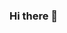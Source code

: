### Hi there 👋

<!--
**vaishalibokadiya/vaishalibokadiya** is a ✨ _special_ ✨ repository because its `README.md` (this file) appears on your GitHub profile.
## Languages and Tools:

Here are some ideas to get you started:

- 🔭 I’m currently working on ...
- 🌱 I’m currently learning ...
- 👯 I’m looking to collaborate on ...
- 🤔 I’m looking for help with ...
- 💬 Ask me about ...
- 📫 How to reach me: ...
- 😄 Pronouns: ...
- ⚡ Fun fact: ...
-->
